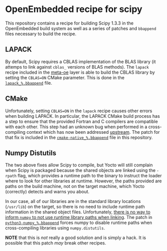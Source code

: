 OpenEmbedded recipe for scipy
=============================

This repository contains a recipe for building Scipy 1.3.3 in the OpenEmbedded
build system as well as a series of patches and `bbappend` files necessary to
build the recipe.

LAPACK
------

By default, Scipy requires a CBLAS implementation of the BLAS library (it
attemps to link against `cblas_` versions of BLAS methods). The `lapack` recipe
included in the [meta-oe][] layer is able to build the CBLAS library
by setting the `CBLAS=ON` CMake parameter. This is done in the
[`lapack_%.bbappend`][lapack] file.

[meta-oe]: https://layers.openembedded.org/layerindex/branch/master/layer/meta-oe/
[lapack]: recipes-devtools/lapack/lapack_%25.bbappend

CMake
-----

Unfortunately, setting `CBLAS=ON` in the `lapack` recipe causes other errors
when building LAPACK. In particular, the LAPACK CMake build process has a step
to ensure that the provided Fortran and C compilers are compatible with each
other. This step had an unknown bug when performed in a cross-compiling
context which has now been addressed [upstream][]. The patch for that fix is
included in the [`cmake-native_%.bbappend`][cmake] file in this repository.

[upstream]: https://gitlab.kitware.com/cmake/cmake/merge_requests/4404
[cmake]: recipes-devtools/cmake/cmake-native_%25.bbappend

Numpy Distutils
---------------

The two above fixes allow Scipy to compile, but Yocto will still complain when
Scipy is packaged because the shared objects are linked using the `-rpath`
flag, which provides a runtime path to the binary to instruct the loader where
to look for other libraries at runtime. However, the paths provided are paths
on the build machine, not on the target machine, which Yocto (correctly)
detects and warns you about.

In our case, all of our libraries are in the standard library locations
(`/usr/lib`) on the target, so there is no need to include runtime path
information in the shared object files. Unfortunately, [there is no way to
inform `numpy` to not use runtime library paths when linking][rpath]. The patch
in [`python3-numpy_%.bbappend`][numpy] forces numpy to disable runtime paths when
cross-compiling libraries using `numpy.distutils`.

**NOTE** that this is _not_ really a good solution and is simply a hack. It is
possible that this patch _may_ break other recipes.

[rpath]: https://mail.python.org/pipermail/scipy-dev/2020-March/024058.html
[numpy]: recipes-devtools/python-numpy/python3-numpy_%25.bbappend
